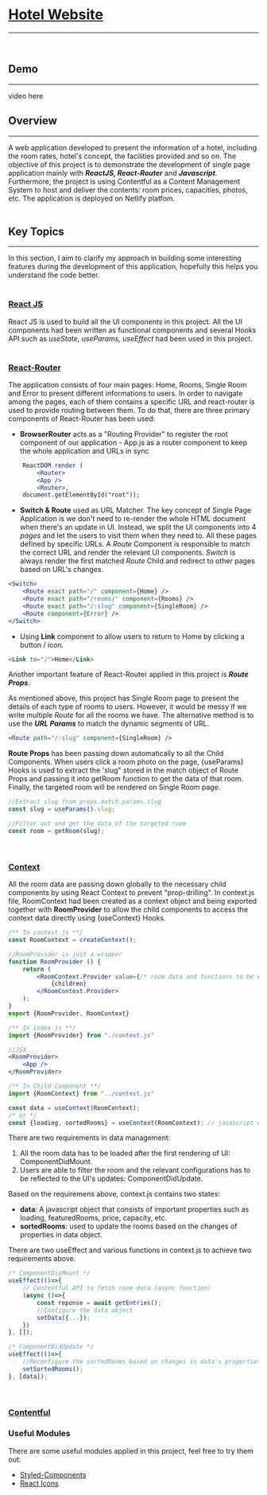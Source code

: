 # [Hotel Website]()
___
<br>

## Demo
___
video here

## Overview
___
A web application developed to present the information of a hotel, including the room rates, hotel's concept, the facilities provided and so on. The objective of this project is to demonstrate the development of  single page application mainly with ***ReactJS, React-Router*** and ***Javascript***. Furthermore, the project is using Contentful as a Content Management System to host and deliver the contents: room prices, capacities, photos, etc. The application is deployed on Netlify platfom.<br><br>

## Key Topics
___
In this section, I aim to clarify my approach in building some interesting features during the development of this application, hopefully this helps you understand the code better.<br><br>

### [React JS](https://reactjs.org/tutorial/tutorial.html)
React JS is used to build all the UI components in this project. All the UI components had been written as functional components and several Hooks API such as *useState, useParams, useEffect* had been used in this project.<br><br>

### [React-Router](https://reactrouter.com/)
The application consists of four main pages: Home, Rooms, Single Room and Error to present different informations to users. In order to navigate among the pages, each of them contains a specific URL and react-router is used to provide routing between them. To do that, there are three primary components of React-Router has been used:
- **BrowserRouter** acts as a "Routing Provider" to register the root component of our application - App.js as a router component to keep the whole application and URLs in sync
```jsx
    ReactDOM.render (
	    <Router>
		<App />
	    <Router>,
    document.getElementById("root"));
```
- **Switch & Route** used as URL Matcher. The key concept of Single Page Application is we don't need to re-render the whole HTML document when there's an update in UI. Instead, we split the UI components into 4 *pages* and let the users to visit them when they need to. All these pages defined by specific URLs. A *Route* Component is responsible to match the correct URL and render the relevant UI components. *Switch* is always render the first matched *Route* Child and redirect to other pages based on URL's changes.
```jsx
<Switch>
	<Route exact path="/" component={Home} />
	<Route exact path="/rooms/" component={Rooms} />
	<Route exact path="/:slug" component={SingleRoom} />
	<Route component={Error} />
</Switch>
```
- Using **Link** component to allow users to return to Home by clicking a button / icon.
```html
<Link to="/">Home</Link>
```
Another important feature of React-Router applied in this project is ***Route Props***. 

As mentioned above, this project has Single Room page to present the details of each type of rooms to users. However, it would be messy if we write multiple *Route* for all the rooms we have. The alternative method is to use the ***URL Params*** to match the dynamic segments of URL.
```jsx
<Route path="/:slug" component={SingleRoom} />
```
**Route Props** has been passing down automatically to all the <Route> Child Components. When users click a room photo on the page, {useParams} Hooks is used to extract the 'slug" stored in the match object of Route Props and passing it into getRoom function to get the data of that room. Finally, the targeted room will be rendered on Single Room page.
```javascript
//Extract slug from props.match.params.slug
const slug = useParams().slug;

//Filter out and get the data of the targeted room
const room = getRoom(slug);
```
<br>

### [Context](https://reactjs.org/docs/context.html)
All the room data are passing down globally to the necessary child components by using React Context to prevent "prop-drilling". In context.js file, RoomContext had been created as a context object and being exported together with **RoomProvider** to allow the child components to access the context data directly using {useContext} Hooks.
```jsx
/** In context.js **/
const RoomContext = createContext();

//RoomProvider is just a wrapper
function RoomProvider () {
	return (
		<RoomContext.Provider value={/* room data and functions to be exported */}>
			{children}
		</RoomContext.Provider>
	);
}
export {RoomProvider, RoomContext}
```

```jsx
/** In index.js **/
import {RoomProvider} from "./context.js"

//JSX
<RoomProvider>
    <App />
</RoomProvider>
```

```javascript
/** In Child Component **/
import {RoomContext} from "../context.js"

const data = useContext(RoomContext);
/* or */
const {loading, sortedRooms} = useContext(RoomContext); // javascript object destructuring
```

There are two requirements in data management:
1. All the room data has to be loaded after the first rendering of UI: ComponentDidMount.
2. Users are able to filter the room and the relevant configurations has to be reflected to the UI's updates: ComponentDidUpdate.

Based on the requiremens above, context.js contains two states:
- **data**: A javascript object that consists of important properties such as loading, featuredRooms, price, capacity, etc.
- **sortedRooms**: used to update the rooms based on the changes of properties in data object.

There are two useEffect and various functions in context.js to achieve two requirements above.
```javascript
/* ComponentDisMount */
useEffect(()=>{
	// Contentful API to fetch room data (async function)
	(async ()=>{
		const reponse = await getEntries();
		//Configure the data object
		setData({...});
	})
}, []);

/* ComponentDidUpdate */
useEffect(()=>{
	//Reconfigure the sortedRooms based on changes in data's properties
	setSortedRooms();
}, [data]);
```
<br>

### [Contentful](https://contentful.github.io/contentful.js/contentful/8.5.0/)


### Useful Modules
There are some useful modules applied in this project, feel free to try them out:
* [Styled-Components](https://styled-components.com/)
* [React Icons](https://react-icons.github.io/react-icons/)